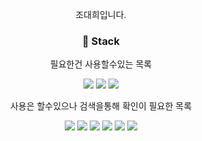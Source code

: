 
<div align="center">

<div>
<p>조대희입니다.</p>
<p></p>
<p></p>
</div>


<div>
<h3>📒 Stack</h3>
<div>
<p>필요한건 사용할수있는 목록</p>
<img src="https://img.shields.io/badge/python-3776AB?style=flat&logo=python&logoColor=white"/>

<img src="https://img.shields.io/badge/Git-F05032?style=flat&logo=Git&logoColor=white"/>

<img src="https://img.shields.io/badge/Docker-2496ED?style=flat&logo=Docker&logoColor=white"/>

<br>
<p>사용은 할수있으나 검색을통해 확인이 필요한 목록</p>
<img src="https://img.shields.io/badge/Django-092e20?style=flat&logo=Django&logoColor=white"/>

<img src="https://img.shields.io/badge/HTML5-E34F26?style=flat&logo=HTML5&logoColor=white"/>

<img src="https://img.shields.io/badge/CSS3-1572B6?style=flat&logo=CSS3&logoColor=white"/>

<img src="https://img.shields.io/badge/Bootstrap-7952B3?style=flat&logo=Bootstrap&logoColor=white"/>

<img src="https://img.shields.io/badge/GitHub-181717?style=flat&logo=GitHub&logoColor=white"/>

<img src="https://img.shields.io/badge/MySQL-4479A1?style=flat&logo=MySQL&logoColor=white"/>

<br>





</div>
</div>
</div>
